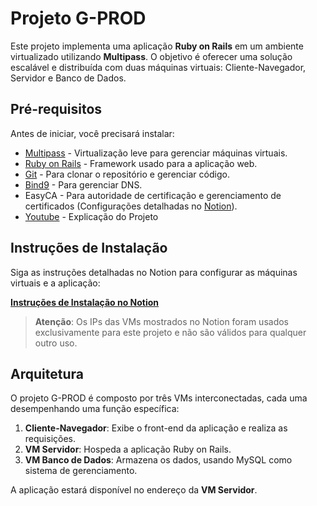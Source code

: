 # Projeto G-PROD

Este projeto implementa uma aplicação **Ruby on Rails** em um ambiente virtualizado utilizando **Multipass**. O objetivo é oferecer uma solução escalável e distribuída com duas máquinas virtuais: Cliente-Navegador, Servidor e Banco de Dados.

## Pré-requisitos

Antes de iniciar, você precisará instalar:

- [Multipass](https://multipass.run/) - Virtualização leve para gerenciar máquinas virtuais.
- [Ruby on Rails](https://rubyonrails.org/) - Framework usado para a aplicação web.
- [Git](https://git-scm.com/) - Para clonar o repositório e gerenciar código.
- [Bind9](https://www.isc.org/bind/) - Para gerenciar DNS.
- EasyCA - Para autoridade de certificação e gerenciamento de certificados (Configurações detalhadas no [Notion](https://www.notion.so/G-Prod-1247901150778088857aef1f16d92aba?pvs=4)).
- [Youtube](https://www.youtube.com/watch?v=GrroN2AhHNQ&t=367s) - Explicação do Projeto
  
## Instruções de Instalação

Siga as instruções detalhadas no Notion para configurar as máquinas virtuais e a aplicação:

[**Instruções de Instalação no Notion**](https://www.notion.so/G-Prod-1247901150778088857aef1f16d92aba?pvs=4)


> **Atenção**: Os IPs das VMs mostrados no Notion foram usados exclusivamente para este projeto e não são válidos para qualquer outro uso.

## Arquitetura

O projeto G-PROD é composto por três VMs interconectadas, cada uma desempenhando uma função específica:

1. **Cliente-Navegador**: Exibe o front-end da aplicação e realiza as requisições.
2. **VM Servidor**: Hospeda a aplicação Ruby on Rails.
3. **VM Banco de Dados**: Armazena os dados, usando MySQL como sistema de gerenciamento.

A aplicação estará disponível no endereço da **VM Servidor**.

